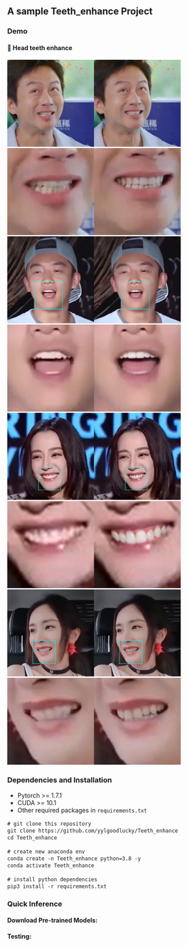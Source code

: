 ## A sample Teeth_enhance Project

### Demo
#### :panda_face: Head teeth enhance
<img src="docs/dengchao.png" width="400px"/>  <img src="docs/dengchao_crop.png" width="400px"/>
<img src="docs/zhengkai.png" width="400px"/>  <img src="docs/zhengkai_crop.png" width="400px"/>
<img src="docs/dilireba.png" width="400px"/>  <img src="docs/dilireba_crop.png" width="400px"/>
<img src="docs/yangmi.png" width="400px"/>  <img src="docs/yangmi_crop.png" width="400px"/>

### Dependencies and Installation

- Pytorch >= 1.7.1
- CUDA >= 10.1
- Other required packages in `requirements.txt`
```
# git clone this repository
git clone https://github.com/yylgoodlucky/Teeth_enhance
cd Teeth_enhance

# create new anaconda env
conda create -n Teeth_enhance python=3.8 -y
conda activate Teeth_enhance

# install python dependencies
pip3 install -r requirements.txt
```
<!-- conda install -c conda-forge dlib -->

### Quick Inference
#### Download Pre-trained Models:


#### Testing: